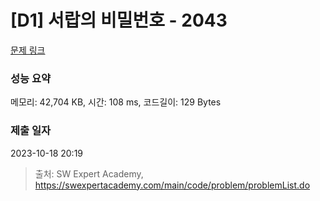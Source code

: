 # [D1] 서랍의 비밀번호 - 2043 

[문제 링크](https://swexpertacademy.com/main/code/problem/problemDetail.do?contestProbId=AV5QJ_8KAx8DFAUq) 

### 성능 요약

메모리: 42,704 KB, 시간: 108 ms, 코드길이: 129 Bytes

### 제출 일자

2023-10-18 20:19



> 출처: SW Expert Academy, https://swexpertacademy.com/main/code/problem/problemList.do